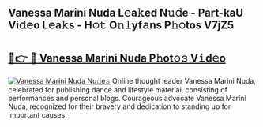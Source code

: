 ## Vanessa Marini Nuda L𝚎a𝚔ed N𝚞𝚍e - Part-kaU Vi𝚍𝚎o L𝚎a𝚔s - H𝚘𝚝 O𝚗𝚕yf𝚊ns P𝚑𝚘tos V7jZ5

# <h2><a href="http://kf39ag2.oniu.top/?m=Vanessa+Marini+Nuda">🔗👉 🔴 Vanessa Marini Nuda P𝚑ot𝚘𝚜 V𝚒d𝚎o</a></h2>

[![Vanessa Marini Nuda Nu𝚍e𝚜](https://i.imgur.com/0qMVB7G.gif)](http://kf39ag2.oniu.top/?m=Vanessa+Marini+Nuda)
Online thought leader Vanessa Marini Nuda, celebrated for publishing dance and lifestyle material, consisting of performances and personal blogs. Courageous advocate Vanessa Marini Nuda, recognized for their bravery and dedication to standing up for important causes.  
